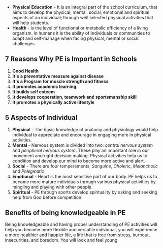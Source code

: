 - **Physical Education** - It is an integral part of the school curriculum, that aims to develop the physical, mental, social, emotional and spiritual aspects of an individual; through well selected physical activities that will help students. 
- **Health** - is the level of functional or metabolic efficiency of a living organism. In humans it is the ability of individuals or communities to adapt and self-manage when facing physical, mental or social challenges.


## 7 Reasons Why PE is Important in Schools
1. **Good Health**
2. **It's a preventative measure against disease**
3. **It's a Program for muscle strength and fitness**
4. **It promotes academic learning**
5. **It builds self esteem**
6. **It develops cooperation, teamwork and sportsmanship skill**
7. **It promotes a physically active lifestyle**

## 5 Aspects of Individual
1. **Physical** - The basic knowledge of anatomy and physiology would help individual to appreciate and encourage in engaging more in physical activities.
2. **Mental** - Nervous system is divided into two: *central nervous system* and *peripheral nervous system*. These play an important role in our movement and right decision making. Physical activities help us to condition and develop our mind to become more active and alert.
3. **Social**  - There are four temperaments; *Sanguine*, *Choleric*, *Melancholic* and *Phlegmatic*
4. **Emotional** - Heart is the most sensitive part of our body. PE helps us to become more mature individuals through various physical activities by mingling and playing with other people.
5. **Spiritual** - PE through sports develop spirituality by asking and seeking help from God before competition.

## Benefits of being knowledgeable in PE
Being knowledgeable and having proper understanding of PE activities will help you become more flexible and versatile individual, you will experience a more healthier and happier life, a life that is free from stress, burnout, insecurities, and boredom. You will look and feel young.